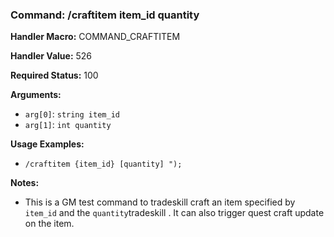 ### Command: /craftitem item_id quantity

**Handler Macro:** COMMAND_CRAFTITEM

**Handler Value:** 526

**Required Status:** 100

**Arguments:**
- `arg[0]`: `string item_id`
- `arg[1]`: `int quantity`

**Usage Examples:**
- `/craftitem {item_id} [quantity] ");`

**Notes:**
- This is a GM test command to tradeskill craft an item specified by `item_id` and the `quantity`tradeskill .  It can also trigger quest craft update on the item.